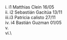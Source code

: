 i. i1 Matthias Clein 16/05\
ii. i2 Sebastián Gacitúa 13/11\
iii.i3 Patricia calisto 27/11\
iv. i4 Bastián Guzman 01/05\
v.\
vi.\
